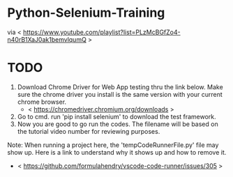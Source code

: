 # Python-Selenium-Training
via &lt; https://www.youtube.com/playlist?list=PLzMcBGfZo4-n40rB1XaJ0ak1bemvlqumQ >

# TODO
1. Download Chrome Driver for Web App testing thru the link below. Make sure the chrome driver you install is the same version with your current chrome browser.
   - < https://chromedriver.chromium.org/downloads >
2. Go to cmd. run 'pip install selenium' to download the test framework.
3. Now you are good to go run the codes. The filename will be based on the tutorial video number for reviewing purposes.

Note: When running a project here, the 'tempCodeRunnerFile.py' file may show up. Here is a link to understand why it shows up and how to remove it. 
- < https://github.com/formulahendry/vscode-code-runner/issues/305 >
